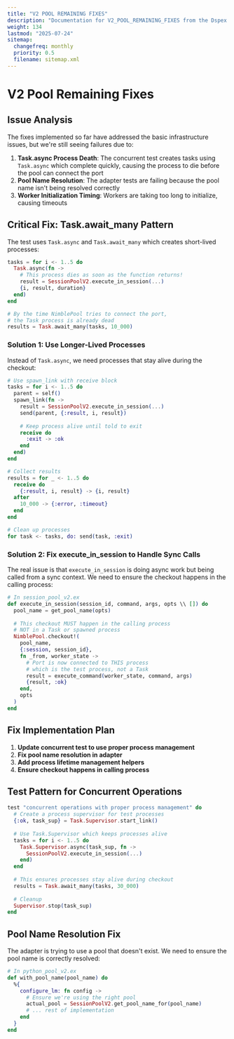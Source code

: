 ```yaml
---
title: "V2 POOL REMAINING FIXES"
description: "Documentation for V2_POOL_REMAINING_FIXES from the Dspex repository."
weight: 134
lastmod: "2025-07-24"
sitemap:
  changefreq: monthly
  priority: 0.5
  filename: sitemap.xml
---
```


# V2 Pool Remaining Fixes

## Issue Analysis

The fixes implemented so far have addressed the basic infrastructure issues, but we're still seeing failures due to:

1. **Task.async Process Death**: The concurrent test creates tasks using `Task.async` which complete quickly, causing the process to die before the pool can connect the port
2. **Pool Name Resolution**: The adapter tests are failing because the pool name isn't being resolved correctly
3. **Worker Initialization Timing**: Workers are taking too long to initialize, causing timeouts

## Critical Fix: Task.await_many Pattern

The test uses `Task.async` and `Task.await_many` which creates short-lived processes:

```elixir
tasks = for i <- 1..5 do
  Task.async(fn ->
    # This process dies as soon as the function returns!
    result = SessionPoolV2.execute_in_session(...)
    {i, result, duration}
  end)
end

# By the time NimblePool tries to connect the port, 
# the Task process is already dead
results = Task.await_many(tasks, 10_000)
```

### Solution 1: Use Longer-Lived Processes

Instead of `Task.async`, we need processes that stay alive during the checkout:

```elixir
# Use spawn_link with receive block
tasks = for i <- 1..5 do
  parent = self()
  spawn_link(fn ->
    result = SessionPoolV2.execute_in_session(...)
    send(parent, {:result, i, result})
    
    # Keep process alive until told to exit
    receive do
      :exit -> :ok
    end
  end)
end

# Collect results
results = for _ <- 1..5 do
  receive do
    {:result, i, result} -> {i, result}
  after
    10_000 -> {:error, :timeout}
  end
end

# Clean up processes
for task <- tasks, do: send(task, :exit)
```

### Solution 2: Fix execute_in_session to Handle Sync Calls

The real issue is that `execute_in_session` is doing async work but being called from a sync context. We need to ensure the checkout happens in the calling process:

```elixir
# In session_pool_v2.ex
def execute_in_session(session_id, command, args, opts \\ []) do
  pool_name = get_pool_name(opts)
  
  # This checkout MUST happen in the calling process
  # NOT in a Task or spawned process
  NimblePool.checkout!(
    pool_name,
    {:session, session_id},
    fn _from, worker_state ->
      # Port is now connected to THIS process
      # which is the test process, not a Task
      result = execute_command(worker_state, command, args)
      {result, :ok}
    end,
    opts
  )
end
```

## Fix Implementation Plan

1. **Update concurrent test to use proper process management**
2. **Fix pool name resolution in adapter**
3. **Add process lifetime management helpers**
4. **Ensure checkout happens in calling process**

## Test Pattern for Concurrent Operations

```elixir
test "concurrent operations with proper process management" do
  # Create a process supervisor for test processes
  {:ok, task_sup} = Task.Supervisor.start_link()
  
  # Use Task.Supervisor which keeps processes alive
  tasks = for i <- 1..5 do
    Task.Supervisor.async(task_sup, fn ->
      SessionPoolV2.execute_in_session(...)
    end)
  end
  
  # This ensures processes stay alive during checkout
  results = Task.await_many(tasks, 30_000)
  
  # Cleanup
  Supervisor.stop(task_sup)
end
```

## Pool Name Resolution Fix

The adapter is trying to use a pool that doesn't exist. We need to ensure the pool name is correctly resolved:

```elixir
# In python_pool_v2.ex
def with_pool_name(pool_name) do
  %{
    configure_lm: fn config ->
      # Ensure we're using the right pool
      actual_pool = SessionPoolV2.get_pool_name_for(pool_name)
      # ... rest of implementation
    end
  }
end
```